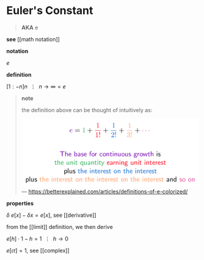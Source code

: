 # Euler's Constant

> **AKA** e

**see** [[math notation]]

**notation**

$e$

**definition**

$[1 : -n]n\ \ \vdots\ \ n \rightarrow \infty = e$

> **note**
>
> the definition above can be thought of intuitively as:
>
> ![](20221017182600.png) &mdash; <https://betterexplained.com/articles/definitions-of-e-colorized/>

**properties**

$\delta\ e[x] - \delta x = e[x]$, see [[derivative]]

from the [[limit]] definition, we then derive

$e[h] \cdot 1 - h = 1\ \ \vdots\ \ h \rightarrow 0$

$e[\iota\tau] = 1$, see [[complex]]
